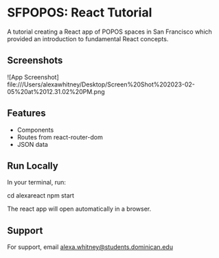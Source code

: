 
# SFPOPOS: React Tutorial

A tutorial creating a React app of POPOS spaces in San Francisco which provided an introduction to fundamental React concepts.




## Screenshots

![App Screenshot] file:///Users/alexawhitney/Desktop/Screen%20Shot%202023-02-05%20at%2012.31.02%20PM.png


## Features

- Components
- Routes from react-router-dom
- JSON data



## Run Locally

In your terminal, run:

cd alexareact
npm start

The react app will open automatically in a browser.


## Support

For support, email alexa.whitney@students.dominican.edu



